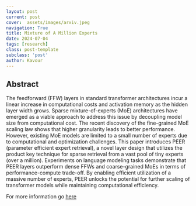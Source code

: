 ```yaml
---
layout: post
current: post
cover:  assets/images/arxiv.jpeg
navigation: True
title: Mixture of A Million Experts
date: 2024-07-04
tags: [research]
class: post-template
subclass: 'post'
author: Kavour
---
```


<h2> Abstract </h2>

<p>The feedforward (FFW) layers in standard transformer architectures incur a linear increase in computational costs and activation memory as the hidden layer width grows. Sparse mixture-of-experts (MoE) architectures have emerged as a viable approach to address this issue by decoupling model size from computational cost. The recent discovery of the fine-grained MoE scaling law shows that higher granularity leads to better performance. However, existing MoE models are limited to a small number of experts due to computational and optimization challenges. This paper introduces PEER (parameter efficient expert retrieval), a novel layer design that utilizes the product key technique for sparse retrieval from a vast pool of tiny experts (over a million). Experiments on language modeling tasks demonstrate that PEER layers outperform dense FFWs and coarse-grained MoEs in terms of performance-compute trade-off. By enabling efficient utilization of a massive number of experts, PEER unlocks the potential for further scaling of transformer models while maintaining computational efficiency.</p>

<p>For more information go <a href='https://arxiv.org/abs/2407.04153'>here</a></p>